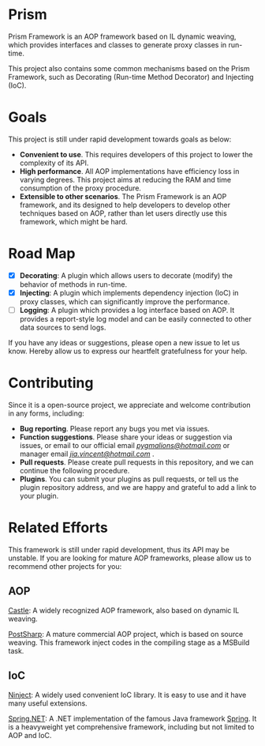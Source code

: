 # Prism

Prism Framework is an AOP framework based on IL dynamic weaving,
which provides interfaces and classes to generate proxy classes in run-time.

This project also contains some common mechanisms based on the Prism Framework,
such as Decorating (Run-time Method Decorator) and Injecting (IoC).

# Goals

This project is still under rapid development towards goals as below:
- **Convenient to use**. This requires developers of this project to lower the complexity of its API. 
- **High performance**. All AOP implementations have efficiency loss in varying degrees. 
This project aims at reducing the RAM and time consumption of the proxy procedure. 
- **Extensible to other scenarios**. The Prism Framework is an AOP framework, 
and its designed to help developers to develop other techniques based on AOP,
rather than let users directly use this framework, which might be hard.

# Road Map

- [X] **Decorating**: A plugin which allows users to decorate (modify) the behavior of methods in run-time.
- [X] **Injecting**: A plugin which implements dependency injection (IoC) in proxy classes, 
which can significantly improve the performance.
- [ ] **Logging**: A plugin which provides a log interface based on AOP. It provides a report-style log model and
can be easily connected to other data sources to send logs.

If you have any ideas or suggestions, please open a new issue to let us know.
Hereby allow us to express our heartfelt gratefulness for your help.

# Contributing

Since it is a open-source project, we appreciate and welcome contribution in any forms,
including:
- **Bug reporting**. Please report any bugs you met via issues.
- **Function suggestions**. Please share your ideas or suggestion via issues, 
or email to our official email *pygmalions@hotmail.com* or manager email *jia.vincent@hotmail.com* .
- **Pull requests**. Please create pull requests in this repository, and we can continue the following procedure.
- **Plugins**. You can submit your plugins as pull requests, or tell us the plugin repository address, 
and we are happy and grateful to add a link to your plugin.

# Related Efforts

This framework is still under rapid development, thus its API may be unstable.
If you are looking for mature AOP frameworks, please allow us to recommend other projects for you:

## AOP

[Castle](https://github.com/castleproject/): A widely recognized AOP framework, also based on dynamic IL weaving.

[PostSharp](https://www.postsharp.net/): A mature commercial AOP project, which is based on source weaving. 
This framework inject codes in the compiling stage as a MSBuild task.

## IoC

[Ninject](http://www.ninject.org/): A widely used convenient IoC library. 
It is easy to use and it have many useful extensions.

 [Spring.NET](https://springframework.net/): A .NET implementation of the famous Java framework [Spring](https://spring.io/).
 It is a heavyweight yet comprehensive framework, including but not limited to AOP and IoC.